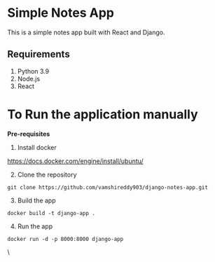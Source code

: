 # Simple Notes App
This is a simple notes app built with React and Django.

## Requirements
1. Python 3.9
2. Node.js
3. React

# To Run the application manually

**Pre-requisites**

1. Install docker

https://docs.docker.com/engine/install/ubuntu/
   
2. Clone the repository
```
git clone https://github.com/vamshireddy903/django-notes-app.git
```

3. Build the app
```
docker build -t django-app .
```

4. Run the app
```
docker run -d -p 8000:8000 django-app
```

\
